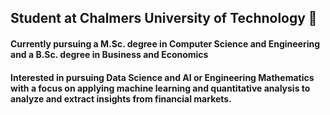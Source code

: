 ## Student at Chalmers University of Technology 👋
#### Currently pursuing a M.Sc. degree in Computer Science and Engineering and a B.Sc. degree in Business and Economics

#### Interested in pursuing Data Science and AI or Engineering Mathematics with a focus on applying machine learning and quantitative analysis to analyze and extract insights from financial markets.


<!--
**ollestenson/ollestenson** is a ✨ _special_ ✨ repository because its `README.md` (this file) appears on your GitHub profile.

Here are some ideas to get you started:

- 🔭 I’m currently working on ...
- 🌱 I’m currently learning ...
- 👯 I’m looking to collaborate on ...
- 🤔 I’m looking for help with ...
- 💬 Ask me about ...
- 📫 How to reach me: ...
- 😄 Pronouns: ...
- ⚡ Fun fact: ...
-->

